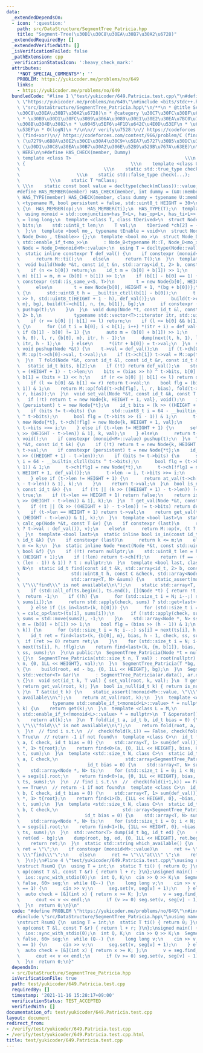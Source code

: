 ```yaml
---
data:
  _extendedDependsOn:
  - icon: ':question:'
    path: src/DataStructure/SegmentTree_Patricia.hpp
    title: "Segment-Tree(\u30D1\u30C8\u30EA\u30B7\u30A2\u6728)"
  _extendedRequiredBy: []
  _extendedVerifiedWith: []
  _isVerificationFailed: false
  _pathExtension: cpp
  _verificationStatusIcon: ':heavy_check_mark:'
  attributes:
    '*NOT_SPECIAL_COMMENTS*': ''
    PROBLEM: https://yukicoder.me/problems/no/649
    links:
    - https://yukicoder.me/problems/no/649
  bundledCode: "#line 1 \"test/yukicoder/649.Patricia.test.cpp\"\n#define PROBLEM\
    \ \"https://yukicoder.me/problems/no/649\"\n#include <bits/stdc++.h>\n#line 3\
    \ \"src/DataStructure/SegmentTree_Patricia.hpp\"\n/**\n * @title Segment-Tree(\u30D1\
    \u30C8\u30EA\u30B7\u30A2\u6728)\n * @category \u30C7\u30FC\u30BF\u69CB\u9020\n\
    \ * \u30B9\u30D1\u30FC\u30B9\u306A\u3089\u30E1\u30E2\u30EA\u7BC0\u7D04\u3067\u304D\
    \u308B\u304B\u3082\n * \u9045\u5EF6\u4F1D\u642C\u4E0D\u53EF\n * \u6C38\u7D9A\u5316\
    \u53EF\n * O(logN)\n */\n\n// verify\u7528:\n// https://codeforces.com/contest/947/problem/C\
    \ (find+xor)\n// https://codeforces.com/contest/966/problem/C (find+xor)\n// https://codeforces.com/contest/295/problem/E\
    \ (\u7279\u6B8A\u30E2\u30CE\u30A4\u30C9+\u5EA7\u5727\u30B5\u30DC\u308A)\n// https://atcoder.jp/contests/kupc2018/tasks/kupc2018_m\
    \ (\u30D1\u30C8\u30EA\u30B7\u30A2\u306E\u52B9\u529B\u767A\u63EE)\n\n// BEGIN CUT\
    \ HERE\n\n#define HAS_CHECK(member, Dummy)                              \\\n \
    \ template <class T>                                          \\\n  struct has_##member\
    \ {                                       \\\n    template <class U, Dummy>  \
    \                               \\\n    static std::true_type check(U *);    \
    \                     \\\n    static std::false_type check(...);             \
    \           \\\n    static T *mClass;                                        \
    \ \\\n    static const bool value = decltype(check(mClass))::value; \\\n  };\n\
    #define HAS_MEMBER(member) HAS_CHECK(member, int dummy = (&U::member, 0))\n#define\
    \ HAS_TYPE(member) HAS_CHECK(member, class dummy = typename U::member)\n\ntemplate\
    \ <typename M, bool persistent = false, std::uint8_t HEIGHT = 30>\nclass SegmentTree_Patricia\
    \ {\n  HAS_MEMBER(op);\n  HAS_MEMBER(ti);\n  HAS_TYPE(T);\n  template <class L>\n\
    \  using monoid = std::conjunction<has_T<L>, has_op<L>, has_ti<L>>;\n  using id_t\
    \ = long long;\n  template <class T, class tDerived>\n  struct Node_B {\n    id_t\
    \ bits;\n    std::uint8_t len;\n    T val;\n    tDerived *ch[2] = {nullptr, nullptr};\n\
    \  };\n  template <bool mo_, typename tEnable = void>\n  struct Node_D : Node_B<M,\
    \ Node_D<mo_, tEnable>> {};\n  template <bool mo_>\n  struct Node_D<mo_, typename\
    \ std::enable_if_t<mo_>>\n      : Node_B<typename M::T, Node_D<mo_>> {};\n  using\
    \ Node = Node_D<monoid<M>::value>;\n  using T = decltype(Node::val);\n  Node *root;\n\
    \  static inline constexpr T def_val() {\n    if constexpr (monoid<M>::value)\n\
    \      return M::ti();\n    else\n      return T();\n  }\n  template <class S>\n\
    \  void build(Node *&t, const id_t &n, std::array<id_t, 2> b, const S &bg) {\n\
    \    if (n <= b[0]) return;\n    id_t m = (b[0] + b[1]) >> 1;\n    while (n <=\
    \ m) b[1] = m, m = (b[0] + b[1]) >> 1;\n    if (b[1] - b[0] == 1) {\n      if\
    \ constexpr (std::is_same_v<S, T>)\n        t = new Node{b[0], HEIGHT + 1, bg};\n\
    \      else\n        t = new Node{b[0], HEIGHT + 1, *(bg + b[0])};\n    } else\
    \ {\n      std::uint8_t h = __builtin_ctzll(b[1] - b[0]);\n      t = new Node{m\
    \ >> h, std::uint8_t(HEIGHT + 1 - h), def_val()};\n      build(t->ch[0], n, {b[0],\
    \ m}, bg), build(t->ch[1], n, {m, b[1]}, bg);\n      if constexpr (monoid<M>::value)\
    \ pushup(t);\n    }\n  }\n  void dump(Node *t, const id_t &l, const id_t &r, std::array<id_t,\
    \ 2> b,\n            typename std::vector<T>::iterator itr, std::uint8_t h) {\n\
    \    if (r <= b[0] || b[1] <= l) return;\n    if (l <= b[0] && b[1] <= r && !t)\
    \ {\n      for (id_t i = b[0]; i < b[1]; i++) *(itr + i) = def_val();\n    } else\
    \ if (b[1] - b[0] != 1) {\n      auto m = (b[0] + b[1]) >> 1;\n      dump(next(t,\
    \ h, 0), l, r, {b[0], m}, itr, h - 1);\n      dump(next(t, h, 1), l, r, {m, b[1]},\
    \ itr, h - 1);\n    } else\n      *(itr + b[0]) = t->val;\n  }\n  static inline\
    \ void pushup(Node *&t) {\n    t->val = def_val();\n    if (t->ch[0]) t->val =\
    \ M::op(t->ch[0]->val, t->val);\n    if (t->ch[1]) t->val = M::op(t->val, t->ch[1]->val);\n\
    \  }\n  T fold(Node *&t, const id_t &l, const id_t &r, const id_t &bias) {\n \
    \   static id_t bits, b[2];\n    if (!t) return def_val();\n    std::uint8_t h\
    \ = (HEIGHT + 1) - t->len;\n    bits = (bias >> h) ^ t->bits, b[0] = bits << h,\
    \ b[1] = (bits + 1) << h;\n    if (r <= b[0] || b[1] <= l) return def_val();\n\
    \    if (l <= b[0] && b[1] <= r) return t->val;\n    bool flg = (bias >> (h -\
    \ 1)) & 1;\n    return M::op(fold(t->ch[flg], l, r, bias), fold(t->ch[!flg], l,\
    \ r, bias));\n  }\n  void set_val(Node *&t, const id_t &k, const T &val) {\n \
    \   if (!t) return t = new Node{k, HEIGHT + 1, val}, void();\n    if constexpr\
    \ (persistent) t = new Node{*t};\n    id_t bits = (k >> ((HEIGHT + 1) - t->len));\n\
    \    if (bits != t->bits) {\n      std::uint8_t i = 64 - __builtin_clzll(bits\
    \ ^ t->bits);\n      bool flg = (t->bits >> (i - 1)) & 1;\n      t->ch[flg] =\
    \ new Node{*t}, t->ch[!flg] = new Node{k, HEIGHT + 1, val};\n      t->len -= i,\
    \ t->bits >>= i;\n    } else if (t->len != HEIGHT + 1) {\n      set_val(t->ch[(k\
    \ >> (HEIGHT - t->len)) & 1], k, val);\n    } else\n      return t->val = val,\
    \ void();\n    if constexpr (monoid<M>::value) pushup(t);\n  }\n  T &at_val(Node\
    \ *&t, const id_t &k) {\n    if (!t) return t = new Node{k, HEIGHT + 1, def_val()},\
    \ t->val;\n    if constexpr (persistent) t = new Node{*t};\n    id_t bits = (k\
    \ >> ((HEIGHT + 1) - t->len));\n    if (bits != t->bits) {\n      std::uint8_t\
    \ i = 64 - __builtin_clzll(bits ^ t->bits);\n      bool flg = (t->bits >> (i -\
    \ 1)) & 1;\n      t->ch[flg] = new Node{*t},\n      t->ch[!flg] = new Node{k,\
    \ HEIGHT + 1, def_val()};\n      t->len -= i, t->bits >>= i;\n      return t->val;\n\
    \    } else if (t->len != HEIGHT + 1) {\n      return at_val(t->ch[(k >> (HEIGHT\
    \ - t->len)) & 1], k);\n    }\n    return t->val;\n  }\n  bool is_null(Node *&t,\
    \ const id_t &k) {\n    if (!t || (k >> ((HEIGHT + 1) - t->len)) != t->bits) return\
    \ true;\n    if (t->len == HEIGHT + 1) return false;\n    return is_null(t->ch[(k\
    \ >> (HEIGHT - t->len)) & 1], k);\n  }\n  T get_val(Node *&t, const id_t &k) {\n\
    \    if (!t || (k >> ((HEIGHT + 1) - t->len)) != t->bits) return def_val();\n\
    \    if (t->len == HEIGHT + 1) return t->val;\n    return get_val(t->ch[(k >>\
    \ (HEIGHT - t->len)) & 1], k);\n  }\n  template <bool last>\n  static inline T\
    \ calc_op(Node *&t, const T &v) {\n    if constexpr (last)\n      return M::op((t\
    \ ? t->val : def_val()), v);\n    else\n      return M::op(v, (t ? t->val : def_val()));\n\
    \  }\n  template <bool last>\n  static inline bool is_in(const id_t &m, const\
    \ id_t &k) {\n    if constexpr (last)\n      return k <= m;\n    else\n      return\
    \ m <= k;\n  }\n  static inline Node *next(Node *&t, const std::uint8_t &h, const\
    \ bool &f) {\n    if (!t) return nullptr;\n    std::uint8_t len = h + t->len -\
    \ (HEIGHT + 1);\n    if (!len) return t->ch[f];\n    return (f == ((t->bits >>\
    \ (len - 1)) & 1)) ? t : nullptr;\n  }\n  template <bool last, class C, std::size_t\
    \ N>\n  static id_t find(const id_t &k, std::array<id_t, 2> b, const id_t &bias,\n\
    \                   std::uint8_t h, const C &check, std::array<Node *, N> &ts,\n\
    \                   std::array<T, N> &sums) {\n    static_assert(monoid<M>::value,\
    \ \"\\\"find\\\" is not available\\n\");\n    static std::array<T, N> sums2;\n\
    \    if (std::all_of(ts.begin(), ts.end(), [](Node *t) { return !t; }))\n    \
    \  return -1;\n    if (!h) {\n      for (std::size_t i = N; i--;) sums[i] = calc_op<last>(ts[i],\
    \ sums[i]);\n      return std::apply(check, sums) ? std::get<last>(b) : -1;\n\
    \    } else if (is_in<last>(k, b[0])) {\n      for (std::size_t i = N; i--;) sums2[i]\
    \ = calc_op<last>(ts[i], sums[i]);\n      if (!std::apply(check, sums2)) return\
    \ sums = std::move(sums2), -1;\n    }\n    std::array<Node *, N> ss;\n    id_t\
    \ m = (b[0] + b[1]) >> 1;\n    bool flg = (bias >> (h - 1)) & 1;\n    if (!is_in<last>(m,\
    \ k)) {\n      for (std::size_t i = N; i--;) ss[i] = next(ts[i], h, flg);\n  \
    \    id_t ret = find<last>(k, {b[0], m}, bias, h - 1, check, ss, sums);\n    \
    \  if (ret >= 0) return ret;\n    }\n    for (std::size_t i = N; i--;) ss[i] =\
    \ next(ts[i], h, !flg);\n    return find<last>(k, {m, b[1]}, bias, h - 1, check,\
    \ ss, sums);\n  }\n\n public:\n  SegmentTree_Patricia(Node *t = nullptr) : root(t)\
    \ {}\n  SegmentTree_Patricia(std::size_t n, T val) : root(nullptr) {\n    build(root,\
    \ n, {0, 1LL << HEIGHT}, val);\n  }\n  SegmentTree_Patricia(T *bg, T *ed) : root(nullptr)\
    \ {\n    build(root, ed - bg, {0, 1LL << HEIGHT}, bg);\n  }\n  SegmentTree_Patricia(const\
    \ std::vector<T> &ar)\n      : SegmentTree_Patricia(ar.data(), ar.data() + ar.size())\
    \ {}\n  void set(id_t k, T val) { set_val(root, k, val); }\n  T get(id_t k) {\
    \ return get_val(root, k); }\n  bool is_null(id_t k) { return is_null(root, k);\
    \ }\n  T &at(id_t k) {\n    static_assert(!monoid<M>::value, \"\\\"at\\\" is not\
    \ available\\n\");\n    return at_val(root, k);\n  }\n  template <class L = M,\n\
    \            typename std::enable_if_t<monoid<L>::value> * = nullptr>\n  T operator[](id_t\
    \ k) {\n    return get(k);\n  }\n  template <class L = M,\n            typename\
    \ std::enable_if_t<!monoid<L>::value> * = nullptr>\n  T &operator[](id_t k) {\n\
    \    return at(k);\n  }\n  T fold(id_t a, id_t b, id_t bias = 0) {\n    static_assert(monoid<M>::value,\
    \ \"\\\"fold\\\" is not available\\n\");\n    return fold(root, a, b, bias);\n\
    \  }\n  // find i s.t.\n  //  check(fold(k,i)) == False, check(fold(k,i+1)) ==\
    \ True\n  // return -1 if not found\n  template <class C>\n  id_t find_first(id_t\
    \ a, C check, id_t bias = 0) {\n    std::array<T, 1> sum{def_val()};\n    std::array<Node\
    \ *, 1> t{root};\n    return find<0>(a, {0, 1LL << HEIGHT}, bias, HEIGHT, check,\
    \ t, sum);\n  }\n  template <std::size_t N, class C>\n  static id_t find_first(id_t\
    \ a, C check,\n                         std::array<SegmentTree_Patricia, N> segs,\n\
    \                         id_t bias = 0) {\n    std::array<T, N> sums;\n    sums.fill(def_val());\n\
    \    std::array<Node *, N> ts;\n    for (std::size_t i = 0; i < N; i++) ts[i]\
    \ = segs[i].root;\n    return find<0>(a, {0, 1LL << HEIGHT}, bias, HEIGHT, check,\
    \ ts, sums);\n  }\n  // find i s.t.\n  //  check(fold(i+1,k)) == False, check(fold(i,k))\
    \ == True\n  // return -1 if not found\n  template <class C>\n  id_t find_last(id_t\
    \ b, C check, id_t bias = 0) {\n    std::array<T, 1> sum{def_val()};\n    std::array<Node\
    \ *, 1> t{root};\n    return find<1>(b, {1LL << HEIGHT, 0}, ~bias, HEIGHT, check,\
    \ t, sum);\n  }\n  template <std::size_t N, class C>\n  static id_t find_last(id_t\
    \ b, C check,\n                        std::array<SegmentTree_Patricia, N> segs,\n\
    \                        id_t bias = 0) {\n    std::array<T, N> sums;\n    sums.fill(def_val());\n\
    \    std::array<Node *, N> ts;\n    for (std::size_t i = 0; i < N; i++) ts[i]\
    \ = segs[i].root;\n    return find<1>(b, {1LL << HEIGHT, 0}, ~bias, HEIGHT, check,\
    \ ts, sums);\n  }\n  std::vector<T> dump(id_t bg, id_t ed) {\n    std::vector<T>\
    \ ret(ed - bg);\n    dump(root, bg, ed, {0, 1LL << HEIGHT}, ret.begin(), HEIGHT);\n\
    \    return ret;\n  }\n  static std::string which_available() {\n    std::string\
    \ ret = \"\";\n    if constexpr (monoid<M>::value)\n      ret += \"\\\"fold\\\"\
    \ \\\"find\\\"\";\n    else\n      ret += \"\\\"at\\\" \";\n    return ret;\n\
    \  }\n};\n#line 4 \"test/yukicoder/649.Patricia.test.cpp\"\nusing namespace std;\n\
    \nstruct RsumQ {\n  using T = int;\n  static T ti() { return 0; }\n  static T\
    \ op(const T &l, const T &r) { return l + r; }\n};\nsigned main() {\n  cin.tie(0);\n\
    \  ios::sync_with_stdio(0);\n  int Q, K;\n  cin >> Q >> K;\n  SegmentTree_Patricia<RsumQ,\
    \ false, 60> seg;\n  while (Q--) {\n    long long v;\n    cin >> v;\n    if (v\
    \ == 1) {\n      cin >> v;\n      seg.set(v, seg[v] + 1);\n    } else {\n    \
    \  auto check = [&](int x) { return x >= K; };\n      v = seg.find_first(0, check);\n\
    \      cout << v << endl;\n      if (v >= 0) seg.set(v, seg[v] - 1);\n    }\n\
    \  }\n  return 0;\n}\n"
  code: "#define PROBLEM \"https://yukicoder.me/problems/no/649\"\n#include <bits/stdc++.h>\n\
    #include \"src/DataStructure/SegmentTree_Patricia.hpp\"\nusing namespace std;\n\
    \nstruct RsumQ {\n  using T = int;\n  static T ti() { return 0; }\n  static T\
    \ op(const T &l, const T &r) { return l + r; }\n};\nsigned main() {\n  cin.tie(0);\n\
    \  ios::sync_with_stdio(0);\n  int Q, K;\n  cin >> Q >> K;\n  SegmentTree_Patricia<RsumQ,\
    \ false, 60> seg;\n  while (Q--) {\n    long long v;\n    cin >> v;\n    if (v\
    \ == 1) {\n      cin >> v;\n      seg.set(v, seg[v] + 1);\n    } else {\n    \
    \  auto check = [&](int x) { return x >= K; };\n      v = seg.find_first(0, check);\n\
    \      cout << v << endl;\n      if (v >= 0) seg.set(v, seg[v] - 1);\n    }\n\
    \  }\n  return 0;\n}"
  dependsOn:
  - src/DataStructure/SegmentTree_Patricia.hpp
  isVerificationFile: true
  path: test/yukicoder/649.Patricia.test.cpp
  requiredBy: []
  timestamp: '2021-11-16 15:28:17+09:00'
  verificationStatus: TEST_ACCEPTED
  verifiedWith: []
documentation_of: test/yukicoder/649.Patricia.test.cpp
layout: document
redirect_from:
- /verify/test/yukicoder/649.Patricia.test.cpp
- /verify/test/yukicoder/649.Patricia.test.cpp.html
title: test/yukicoder/649.Patricia.test.cpp
---
```


